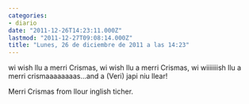 ```yaml
---
categories:
- diario
date: "2011-12-26T14:23:11.000Z"
lastmod: "2011-12-27T09:08:14.000Z"
title: "Lunes, 26 de diciembre de 2011 a las 14:23"
---
```


wi wish llu a merri Crismas, wi wish llu a merri Crismas, wi wiiiiiiish llu a merri crismaaaaaaaas...and a (Veri) japi niu llear!

Merri Crismas from llour inglish ticher.